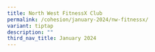 ```yaml
---
title: North West FitnessX Club
permalink: /cohesion/january-2024/nw-fitnessx/
variant: tiptap
description: ""
third_nav_title: January 2024
---
```


